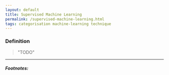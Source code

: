 ```yaml
---
layout: default
title: Supervised Machine Learning
permalink: /supervised-machine-learning.html
tags: categorisation machine-learning technique
---
```


### Definition

> "TODO"

<hr />

##### Footnotes:
